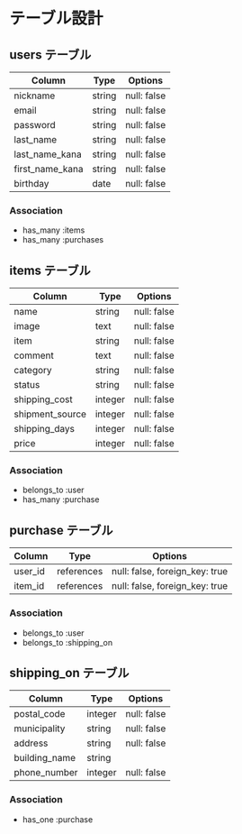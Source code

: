 # テーブル設計

## users テーブル

| Column          | Type   | Options     |
| --------------- | ------ | ----------- |
| nickname        | string | null: false |
| email           | string | null: false |
| password        | string | null: false |
| last_name       | string | null: false |
| last_name_kana  | string | null: false |
| first_name_kana | string | null: false |
| birthday        | date   | null: false |

### Association

- has_many :items
- has_many :purchases


## items テーブル

| Column          | Type    | Options     |
| --------------- | ------  | ----------- |
| name            | string  | null: false |
| image           | text    | null: false |
| item            | string  | null: false |
| comment         | text    | null: false |
| category        | string  | null: false |
| status          | string  | null: false |
| shipping_cost   | integer | null: false |
| shipment_source | integer | null: false |
| shipping_days   | integer | null: false |
| price           | integer | null: false |

### Association

- belongs_to :user
- has_many :purchase

## purchase テーブル

| Column  | Type       | Options                        |
| ------- | ---------- | ------------------------------ |
| user_id | references | null: false, foreign_key: true |
| item_id | references | null: false, foreign_key: true |

### Association

- belongs_to :user
- belongs_to :shipping_on


## shipping_on テーブル

| Column        | Type    | Options     |
| ------------- | ------  | ----------- |
| postal_code   | integer | null: false |
| municipality  | string  | null: false |
| address       | string  | null: false |
| building_name | string  |             |
| phone_number  | integer | null: false |

### Association

- has_one :purchase
